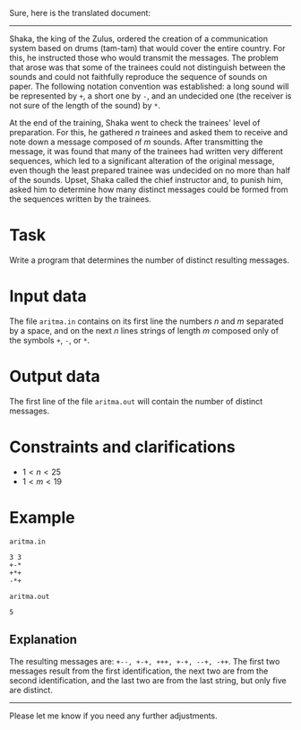 Sure, here is the translated document:

---

Shaka, the king of the Zulus, ordered the creation of a communication system based on drums (tam-tam) that would cover the entire country. For this, he instructed those who would transmit the messages. The problem that arose was that some of the trainees could not distinguish between the sounds and could not faithfully reproduce the sequence of sounds on paper. The following notation convention was established: a long sound will be represented by `+`, a short one by `-`, and an undecided one (the receiver is not sure of the length of the sound) by `*`.

At the end of the training, Shaka went to check the trainees' level of preparation. For this, he gathered $n$ trainees and asked them to receive and note down a message composed of $m$ sounds. After transmitting the message, it was found that many of the trainees had written very different sequences, which led to a significant alteration of the original message, even though the least prepared trainee was undecided on no more than half of the sounds. Upset, Shaka called the chief instructor and, to punish him, asked him to determine how many distinct messages could be formed from the sequences written by the trainees.

# Task

Write a program that determines the number of distinct resulting messages.

# Input data

The file `aritma.in` contains on its first line the numbers $n$ and $m$ separated by a space, and on the next $n$ lines strings of length $m$ composed only of the symbols `+`, `-`, or `*`.

# Output data

The first line of the file `aritma.out` will contain the number of distinct messages.

# Constraints and clarifications

* $1 < n < 25$
* $1 < m < 19$

# Example

`aritma.in`
```
3 3
+-*
+*+
-*+
```

`aritma.out`
```
5
```

## Explanation

The resulting messages are: `+--, +-+, +++, +-+, --+, -++`. The first two messages result from the first identification, the next two are from the second identification, and the last two are from the last string, but only five are distinct.

---

Please let me know if you need any further adjustments.
